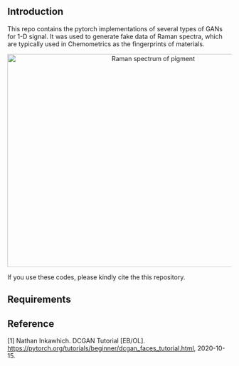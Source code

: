 ## Introduction
This repo contains the pytorch implementations of several types of GANs for 1-D signal. It was used to generate fake data of Raman spectra, which are typically used in Chemometrics as the fingerprints of materials.

<div align=center><img width="640" height="480" src="https://github.com/LixiangHan/GANs-for-1D-Signal/blob/main/img/Brilliant%20Blue.png" title="Raman spectrum of pigment"></div>

If you use these codes, please kindly cite the  this repository.

## Requirements



## Reference

[1] Nathan Inkawhich. DCGAN Tutorial [EB/OL]. https://pytorch.org/tutorials/beginner/dcgan_faces_tutorial.html, 2020-10-15.

